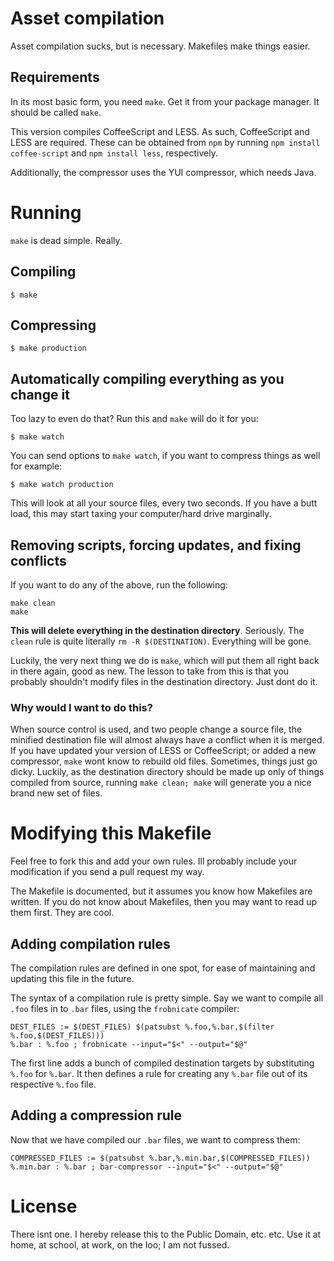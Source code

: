 # Asset compilation

Asset compilation sucks, but is necessary. Makefiles make things easier.

## Requirements

In its most basic form, you need `make`. Get it from your package manager. It should be called `make`.

This version compiles CoffeeScript and LESS. As such, CoffeeScript and LESS are required.
These can be obtained from `npm` by running `npm install coffee-script` and `npm install less`,
respectively.

Additionally, the compressor uses the YUI compressor, which needs Java.

# Running

`make` is dead simple. Really.

## Compiling

	$ make

## Compressing

	$ make production

## Automatically compiling everything as you change it

Too lazy to even do that? Run this and `make` will do it for you:

	$ make watch

You can send options to `make watch`, if you want to compress things as well for example:

	$ make watch production

This will look at all your source files, every two seconds. If you have a butt load, this may start
taxing your computer/hard drive marginally.

## Removing scripts, forcing updates, and fixing conflicts

If you want to do any of the above, run the following:

	make clean
	make

**This will delete everything in the destination directory**. Seriously. The `clean` rule is quite
literally `rm -R $(DESTINATION)`. Everything will be gone.

Luckily, the very next thing we do is `make`, which will put them all right back in there again,
good as new. The lesson to take from this is that you probably shouldn't modify files in the
destination directory. Just dont do it.

### Why would I want to do this?

When source control is used, and two people change a source file, the minified destination file will
almost always have a conflict when it is merged. If you have updated your version
of LESS or CoffeeScript; or added a new compressor, `make` wont know to rebuild old files. Sometimes,
things just go dicky. Luckily, as the destination directory should be made up only of things compiled
from source, running `make clean; make` will generate you a nice brand new set of files.

# Modifying this Makefile

Feel free to fork this and add your own rules. Ill probably include your modification if you send
a pull request my way.

The Makefile is documented, but it assumes you know how Makefiles are written. If you do not know
about Makefiles, then you may want to read up them first. They are cool.

## Adding compilation rules

The compilation rules are defined in one spot, for ease of maintaining and updating this file in
the future.

The syntax of a compilation rule is pretty simple. Say we want to compile all `.foo` files in to `.bar`
files, using the `frobnicate` compiler:

	DEST_FILES := $(DEST_FILES) $(patsubst %.foo,%.bar,$(filter %.foo,$(DEST_FILES)))
	%.bar : %.foo ; frobnicate --input="$<" --output="$@"

The first line adds a bunch of compiled destination targets by substituting `%.foo` for `%.bar`.
It then defines a rule for creating any `%.bar` file out of its respective `%.foo` file.

## Adding a compression rule

Now that we have compiled our `.bar` files, we want to compress them:

	COMPRESSED_FILES := $(patsubst %.bar,%.min.bar,$(COMPRESSED_FILES))
	%.min.bar : %.bar ; bar-compressor --input="$<" --output="$@"

# License

There isnt one. I hereby release this to the Public Domain, etc. etc. Use it at home, at school, 
at work, on the loo; I am not fussed.
